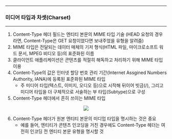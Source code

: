 -----
### 미디어 타입과 차셋(Charset)
-----
1. Content-Type 헤더 필드는 엔티티 본문의 MIME 타입 기술 (HEAD 요청의 경우라면, Content-Type은 GET 요청이었다면 보내주었을 유형을 알려줌)
2. MIME 타입은 전달되는 데이터 매체의 기저 형식(HTML 파일, 마이크로소프트 워드 문서, MPEG 비디오 등)의 표준화된 이름
3. 클라이언트 애플리케이션은 콘텐츠를 적절히 해독하고 처리하기 위해 MIME 타입 이용
4. Content-Type의 값은 인터넷 할당 번호 관리 기간(Internet Assgined Numbers Authority, IANA)에 등록된 표준화된 MIME 타입
   - 주 미디어 타입(텍스트, 이미지, 오디오 등)으로 시작해 뒤이어 빗금(/), 그리고 미디어 타입을 더 구체적으로 서술하는 부 타입(Subtype)으로 구성
5. Content-Type 헤더에서 흔히 쓰이는 MIME 타입
<div align="center">
<img src="https://github.com/user-attachments/assets/aba820f8-ef2e-4fe0-856d-e3238a3fc721">
</div>

6. Content-Type 헤더가 원본 엔티티 본문의 미디업 타입을 명시하는 것은 중요
   - 예를 들어, 엔티티가 콘텐츠 인코딩을 거친 경우에도 Content-Type 헤더는 여전히 인코딩 전 엔티티 본문 유형을 명시할 것
